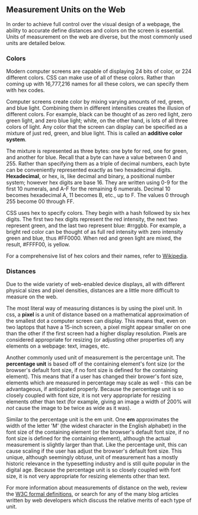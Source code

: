 ## Measurement Units on the Web

In order to achieve full control over the visual design of a webpage, the ability to accurate define distances and colors on the screen is essential. Units of measurement on the web are diverse, but the most commonly used units are detailed below.

### Colors

Modern computer screens are capable of displaying 24 bits of color, or 224 different colors. CSS can make use of all of these colors. Rather than coming up with 16,777,216 names for all these colors, we can specify them with hex codes.

Computer screens create color by mixing varying amounts of red, green, and blue light. Combining them in different intensities creates the illusion of different colors. For example, black can be thought of as zero red light, zero green light, and zero blue light; white, on the other hand, is lots of all three colors of light. Any color that the screen can display can be specified as a mixture of just red, green, and blue light. This is called an **additive color system**.

The mixture is represented as three bytes: one byte for red, one for green, and another for blue. Recall that a byte can have a value between 0 and 255. Rather than specifying them as a triple of decimal numbers, each byte can be conveniently represented exactly as two hexadecimal digits. **Hexadecimal**, or hex, is, like decimal and binary, a positional number system; however hex digits are base 16. They are written using 0-9 for the first 10 numerals, and A-F for the remaining 6 numerals. Decimal 10 becomes hexadecimal A, 11 becomes B, etc., up to F. The values 0 through 255 become 00 through FF.

CSS uses hex to specify colors. They begin with a hash followed by six hex digits. The first two hex digits represent the red intensity, the next two represent green, and the last two represent blue: #rrggbb. For example, a bright red color can be thought of as full red intensity with zero intensity green and blue, thus #FF0000. When red and green light are mixed, the result, #FFFF00, is yellow.

For a comprehensive list of hex colors and their names, refer to [Wikipedia](http://en.wikipedia.org/wiki/List_of_colors).

### Distances

Due to the wide variety of web-enabled device displays, all with different physical sizes and pixel densities, distances are a little more difficult to measure on the web.

The most literal way of measuring distances is by using the pixel unit. In css, a **pixel** is a unit of distance based on a mathematical approximation of the smallest dot a computer screen can display. This means that, even on two laptops that have a 15-inch screen, a pixel might appear smaller on one than the other if the first screen had a higher display resolution. Pixels are considered appropriate for resizing (or adjusting other properties of) any elements on a webpage: text, images, etc.

Another commonly used unit of measurement is the percentage unit. The **percentage unit** is based off of the containing element's font size (or the browser's default font size, if no font size is defined for the containing element). This means that if a user has changed their brower's font size, elements which are measured in percentage may scale as well - this can be advantageous, if anticipated properly. Because the percentage unit is so closely coupled with font size, it is not very appropriate for resizing elements other than text (for example, giving an image a width of 200% will *not* cause the image to be twice as wide as it was).

Similar to the percentage unit is the em unit. One **em** approximates the width of the letter 'M' (the widest character in the English alphabet) in the font size of the containing element (or the browser's default font size, if no font size is defined for the containing element), although the actual measurement is slightly larger than that. Like the percentage unit, this can cause scaling if the user has adjust the browser's default font size. This unique, although seemingly obtuse, unit of measurement has a mostly historic relevance in the typesetting industry and is still quite popular in the digital age. Because the percentage unit is so closely coupled with font size, it is not very appropriate for resizing elements other than text.

For more information about measurements of distance on the web, review the [W3C formal definitions](http://www.w3.org/TR/CSS21/syndata.html#length-units), or search for any of the many blog articles written by web developers which discuss the relative merits of each type of unit.

